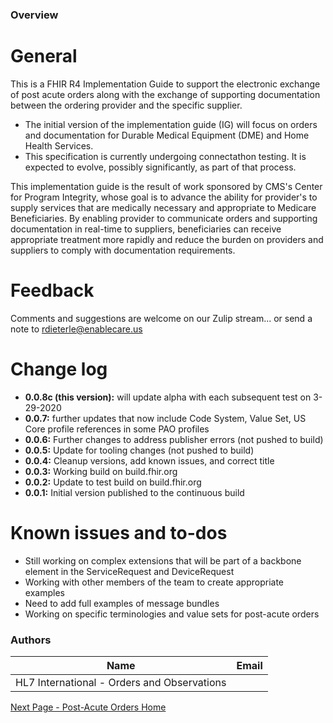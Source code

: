 ### Overview

# General
This is a FHIR R4 Implementation Guide to support the electronic exchange of post acute orders along with the exchange of supporting documentation between the ordering provider and the specific supplier.
* The initial version of the implementation guide (IG) will focus on orders and documentation for Durable Medical Equipment (DME) and Home Health Services.
* This specification is currently undergoing connectathon testing. It is expected to evolve, possibly significantly, as part of that process.

This implementation guide is the result of work sponsored by CMS's Center for Program Integrity, whose goal is to advance the ability for provider's to supply services that are medically necessary and appropriate to Medicare Beneficiaries. By enabling provider to communicate orders and supporting documentation in real-time to suppliers, beneficiaries can receive appropriate treatment more rapidly and reduce the burden on providers and suppliers to comply with documentation requirements.

# Feedback
Comments and suggestions are welcome on our Zulip stream...
or send a note to rdieterle@enablecare.us

# Change log
* **0.0.8c (this version):** will update alpha with each subsequent test on 3-29-2020
* **0.0.7:** further updates that now include Code System, Value Set, US Core profile references in some PAO profiles
* **0.0.6:** Further changes to address publisher errors (not pushed to build)
* **0.0.5:** Update for tooling changes (not pushed to build)
* **0.0.4:** Cleanup versions, add known issues, and correct title 
* **0.0.3:** Working build on build.fhir.org
* **0.0.2:** Update to test build on build.fhir.org 
* **0.0.1:** Initial version published to the continuous build

# Known issues and to-dos
* Still working on complex extensions that will be part of a backbone element in the ServiceRequest and DeviceRequest
* Working with other members of the team to create appropriate examples
* Need to add full examples of message bundles
* Working on specific terminologies and value sets for post-acute orders



### Authors

<table>
<thead>
<tr>
<th>Name</th>
<th>Email</th>
</tr>
</thead>
<tbody>
<tr>
<td>HL7 International - Orders and Observations</td>
<td></td>
</tr>
</tbody>
</table>




[Next Page - Post-Acute Orders Home](Post-AcuteOrdersHome.html)